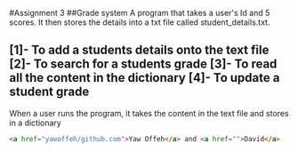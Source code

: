 #Assignment 3
##Grade system
A program that takes a user's Id and 5 scores.
It then stores the details into a txt file called student_details.txt.

[1]- To add a students details onto the text file
[2]- To search for a students grade
[3]- To read all the content in the dictionary
[4]- To update a student grade
-----
When a user runs the program, it takes the content in the text file and stores in a dictionary

```html
<a href="yawoffeh/github.com">Yaw Offeh</a> and <a href="">David</a>
```
